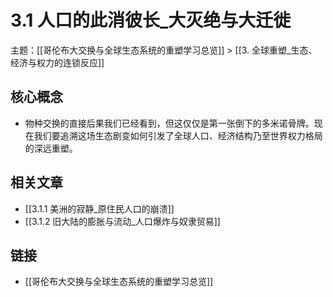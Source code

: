 # 3.1 人口的此消彼长_大灭绝与大迁徙

主题：[[哥伦布大交换与全球生态系统的重塑学习总览]] > [[3. 全球重塑_生态、经济与权力的连锁反应]]

## 核心概念

- 物种交换的直接后果我们已经看到，但这仅仅是第一张倒下的多米诺骨牌。现在我们要追溯这场生态剧变如何引发了全球人口、经济结构乃至世界权力格局的深远重塑。

## 相关文章

- [[3.1.1 美洲的寂静_原住民人口的崩溃]]
- [[3.1.2 旧大陆的膨胀与流动_人口爆炸与奴隶贸易]]

## 链接

- [[哥伦布大交换与全球生态系统的重塑学习总览]]
